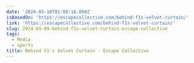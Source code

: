 ```yaml
---
date: '2024-03-10T01:08:16.000Z'
isBasedOn: 'https://escapecollective.com/behind-f1s-velvet-curtain/'
link: 'https://escapecollective.com/behind-f1s-velvet-curtain/'
slug: 2024-03-09-behind-f1s-velvet-curtain-escape-collective
tags:
  - Media
  - sports
title: Behind F1's Velvet Curtain - Escape Collective
---
```


